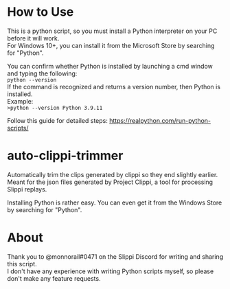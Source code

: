 # How to Use
This is a python script, so you must install a Python interpreter on your PC before it will work.  
For Windows 10+, you can install it from the Microsoft Store by searching for "Python".  

You can confirm whether Python is installed by launching a cmd window and typing the following:  
`python --version`  
If the command is recognized and returns a version number, then Python is installed.  
Example:  
`>python --version
Python 3.9.11`

Follow this guide for detailed steps: https://realpython.com/run-python-scripts/  




# auto-clippi-trimmer
 Automatically trim the clips generated by clippi so they end slightly earlier. Meant for the json files generated by Project Clippi, a tool for processing Slippi replays.  

Installing Python is rather easy. You can even get it from the Windows Store by searching for "Python".  



# About
Thank you to @monnorail#0471 on the Slippi Discord for writing and sharing this script.  
I don't have any experience with writing Python scripts myself, so please don't make any feature requests.